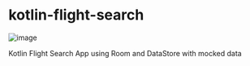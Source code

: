 # kotlin-flight-search

![image](https://github.com/Stomari/kotlin-flight-search/assets/49735096/25cf8efa-7dcb-4ab9-819a-e06c917cf1df)

Kotlin Flight Search App using Room and DataStore with mocked data

